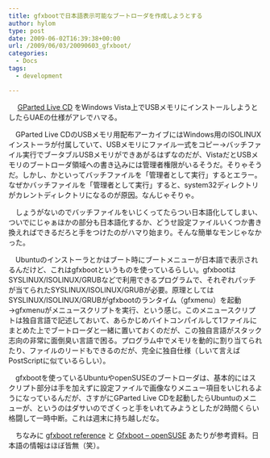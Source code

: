 ```yaml
---
title: gfxbootで日本語表示可能なブートローダを作成しようとする
author: hylom
type: post
date: 2009-06-02T16:39:38+00:00
url: /2009/06/03/20090603_gfxboot/
categories:
  - Docs
tags:
  - development

---
```

　   [GParted Live CD][1] をWindows Vista上でUSBメモリにインストールしようとしたらUAEの仕様がアレでハマる。

　GParted Live CDのUSBメモリ用配布アーカイブにはWindows用のISOLINUXインストーラが付属していて、USBメモリにファイル一式をコピー→バッチファイル実行でブータブルUSBメモリができあがるはずなのだが、VistaだとUSBメモリのブートローダ領域への書き込みには管理者権限がいるそうだ。そりゃそうだ。しかし、かといってバッチファイルを「管理者として実行」するとエラー。なぜかバッチファイルを「管理者として実行」すると、system32ディレクトリがカレントディレクトリになるのが原因。なんじゃそりゃ。

　しょうがないのでバッチファイルをいじくってたらつい日本語化してしまい、ついでにじゃぁほかの部分も日本語化するか、どうせ設定ファイルいくつか書き換えればできるだろと手をつけたのがハマり始まり。そんな簡単なモンじゃなかった。

　Ubuntuのインストーラとかはブート時にブートメニューが日本語で表示されるんだけど、これはgfxbootというものを使っているらしい。gfxbootはSYSLINUX/ISOLINUX/GRUBなどで利用できるプログラムで、それぞれパッチが当てられたSYSLINUX/ISOLINUX/GRUBが必要。原理としてはSYSLINUX/ISOLINUX/GRUBがgfxbootのランタイム（gfxmenu）を起動→gfxmenuがメニュースクリプトを実行、という感じ。このメニュースクリプトは独自言語で記述しておいて、あらかじめバイトコンパイルして1ファイルにまとめた上でブートローダと一緒に置いておくのだが、この独自言語がスタック志向の非常に面倒臭い言語で困る。プログラム中でメモリを動的に割り当てられたり、ファイルのリードもできるのだが、完全に独自仕様（しいて言えばPostScriptに似ているらしい）。

　gfxbootを使っているUbuntuやopenSUSEのブートローダは、基本的にはスクリプト部分は手を加えずに設定ファイルで画像なりメニュー項目をいじれるようになっているんだが、さすがにGParted Live CDを起動したらUbuntuのメニューが、というのはダサいのでざくっと手をいれてみようとしたが2時間くらい格闘して一時中断。これは週末に持ち越しだな。

　ちなみに   [gfxboot reference][2] と   [Gfxboot &#8211; openSUSE][3] あたりが参考資料。日本語の情報はほぼ皆無（笑）。

 [1]: http://sourceforge.jp/projects/gparted/
 [2]: http://aur.archlinux.org/packages/gfxboot/gfxboot/gfxboot.html
 [3]: http://en.opensuse.org/Gfxboot
